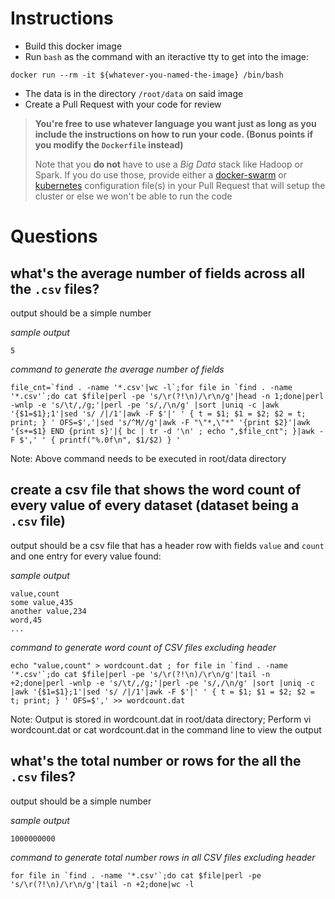 # Instructions

- Build this docker image
- Run `bash` as the command with an iteractive tty to get into the image:

```
docker run --rm -it ${whatever-you-named-the-image} /bin/bash
```

- The data is in the directory `/root/data` on said image
- Create a Pull Request with your code for review

> **You're free to use whatever language you want just as long as you include the instructions on how to run your code. (Bonus points if you modify the `Dockerfile` instead)**
>
> Note that you **do not** have to use a _Big Data_ stack like Hadoop or Spark. If you do use those, provide either a [docker-swarm](https://docs.docker.com/compose/) or [kubernetes](https://kubernetes.io/) configuration file(s) in your Pull Request that will setup the cluster or else we won't be able to run the code


# Questions

## what's the average number of fields across all the `.csv` files?

output should be a simple number

_sample output_

```
5
```
_command to generate the average number of fields_
```
file_cnt=`find . -name '*.csv'|wc -l`;for file in `find . -name '*.csv'`;do cat $file|perl -pe 's/\r(?!\n)/\r\n/g'|head -n 1;done|perl -wnlp -e 's/\t/,/g;'|perl -pe 's/,/\n/g' |sort |uniq -c |awk '{$1=$1};1'|sed 's/ /|/1'|awk -F $'|' ' { t = $1; $1 = $2; $2 = t; print; } ' OFS=$','|sed 's/^M//g'|awk -F "\"*,\"*" '{print $2}'|awk '{s+=$1} END {print s}'|{ bc | tr -d '\n' ; echo ",$file_cnt"; }|awk -F $',' ' { printf("%.0f\n", $1/$2) } '
```
Note: Above command needs to be executed in root/data directory

## create a csv file that shows the word count of every value of every dataset (dataset being a `.csv` file)

output should be a csv file that has a header row with fields `value` and
`count` and one entry for every value found:

_sample output_

```
value,count
some value,435
another value,234
word,45
...
```

_command to generate word count of CSV files excluding header_
```
echo "value,count" > wordcount.dat ; for file in `find . -name '*.csv'`;do cat $file|perl -pe 's/\r(?!\n)/\r\n/g'|tail -n +2;done|perl -wnlp -e 's/\t/,/g;'|perl -pe 's/,/\n/g' |sort |uniq -c |awk '{$1=$1};1'|sed 's/ /|/1'|awk -F $'|' ' { t = $1; $1 = $2; $2 = t; print; } ' OFS=$',' >> wordcount.dat
```

Note: Output is stored in wordcount.dat in root/data directory; Perform vi wordcount.dat or cat wordcount.dat in the command line to view the output

## what's the total number or rows for the all the `.csv` files?

output should be a simple number

_sample output_

```
1000000000
```

_command to generate total number rows in all CSV files excluding header_

```
for file in `find . -name '*.csv'`;do cat $file|perl -pe 's/\r(?!\n)/\r\n/g'|tail -n +2;done|wc -l
```
